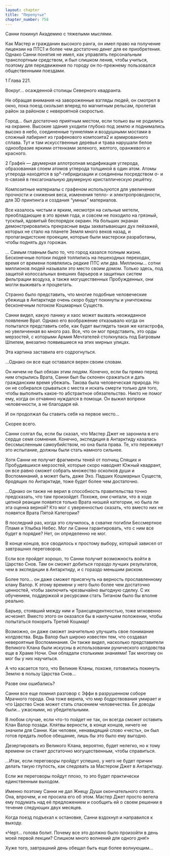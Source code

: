 ```yaml
---
layout: chapter
title: "Перепутье"
chapter_number: 758
---
```


Санни покинул Академию с тяжелыми мыслями.

Как Мастер и гражданин высокого ранга, он имел право на получение лицензии на ПТС1 и более чем достаточно денег для ее приобретения. Однако Санни понятия не имел, как управлять персональным транспортным средством, и был слишком ленив, чтобы учиться, поэтому для передвижения по городу он по-прежнему пользовался общественными поездами.

1 Глава 221.

Вокруг... осажденной столицы Северного квадранта.

Не обращая внимания на завороженные взгляды людей, он смотрел в окно, пока поезд скользил вперед по магнитным рельсам, пролетая район за районом с невероятной скоростью.

Город... был достаточно приятным местом, если только вы не родились на окраине. Высокие здания уходили глубоко под землю и поднимались высоко в небо, соединенные туннелями и воздушными мостами в сложный лабиринт из графенового композита2 и армированного сплава. Тут и там искусственные деревья и трава нарушали белое однообразие яркими оттенками зеленого, желтого, оранжевого и красного.

2 Графе́н — двумерная аллотропная модификация углерода, образованная слоем атомов углерода толщиной в один атом. Атомы углерода находятся в sp²-гибридизации и соединены посредством σ- и π-связей в гексагональную двумерную кристаллическую решётку.

Композитные материалы с графеном используются для увеличения прочности и снижения веса, изменения тепло- и электропроводности, для 3D принтинга и создания “умных” материалов.

Все казалось чистым и ярким, несмотря на сильные метели, преобладающие в это время года, и совсем не походило на грязный, тусклый, ядовитый беспорядок окраин. На больших экранах демонстрировались прекрасные виды захватывающих дух пейзажей, которых не стало на планете Земля много веков назад, и пропагандистские проекции, которые были мастерски разработаны, чтобы поднять дух горожан.

... Самым главным было то, что город казался полным жизни. Бесконечные потоки людей толпились на пешеходных переходах, время от времени появлялись редкие ПТС или два. Миллионы... сотни миллионов людей называли это место своим домом. Только здесь, под защитой колоссальных внешних барьеров и защитных систем фильтрации воздуха, а также могущественных Пробужденных, они могли выживать и процветать.

Странно было представить, что многие подобные человеческие убежища в Антарктиде очень скоро будут покинуты и уничтожены бесконечным потоком Кошмарных Существ.

Санни видел, какую панику и хаос может вызвать неожиданное появление Врат. Однако его воображение отказывало когда он попытался представить себе, как будет выглядеть такая же катастрофа, но увеличенная во много раз. Все, что он мог представить, это орды мерзостей, с которыми Армия Мечтателей столкнулась под Багровым Шпилем, внезапно появившиеся на этих мирных улицах.

Эта картина заставила его содрогнуться.

...Однако он все еще оставался верен своим словам.

Он ничем не был обязан этим людям. Конечно, если бы прямо перед ним открылись Врата, Санни был бы склонен сражаться и дать гражданским время убежать. Такова была человеческая природа. Но он не собирался срываться с места и искать смерти только для того, чтобы выполнить какое-то абстрактное обязательство. Никто не помог ему, когда он отчаянно нуждался в помощи. Он выжил вопреки человечности, а не благодаря ей.

И он продолжал бы ставить себя на первое место...

Скорее всего.

Санни солгал бы, если бы сказал, что Мастер Джет не заронила в его сердце семя сомнения. Конечно, экспедиция в Антарктиду казалась бессмысленным самоубийством, но она была права. Те, кто переживут это испытание, должны были стать намного сильнее.

Хотя Санни не получит фрагменты теней от полчищ Спящих и Пробудившихся мерзостей, которые скоро наводнят Южный квадрант, он все равно сможет собрать множество осколков души и Воспоминаний, а может быть, даже Эхо. Падших Кошмарных Существ, бродящих по Антарктиде, тоже будет более чем достаточно.

...Однако он также не верил в способность правительства точно предсказать, что там произойдет. Похоже, они считали, что в ходе цепной реакции появятся только Врата низшей категории, но была ли эта оценка верной? Кто мог с уверенностью сказать, что вместо них не появятся Врата Пятой Категории?

В последний раз, когда это случилось, в схватке погибли Бессмертное Пламя и Улыбка Небес. Мог ли Санни гарантировать, что с ним все будет в порядке? Нет, он определенно не мог.

В конце концов, все сводилось к простому выбору, который зависел от завтрашних переговоров.

Если все пройдет хорошо, то Санни получит возможность войти в Царство Снов. Там он сможет добиться гораздо лучших результатов, чем в экспедиции в Антарктиду, и с гораздо меньшим риском.

Более того... он даже сможет присягнуть на верность прославленному клану Валор. К этому времени у него было более чем достаточно ценностей, чтобы заключить чрезвычайно выгодную сделку. С их обучением, поддержкой и ресурсами стать Титаном было бы вполне реально.

Барьер, стоявший между ним и Трансцендентностью, тоже мгновенно исчезнет. Вместо этого он оказался бы в наилучшем положении, чтобы попытаться покорить Третий Кошмар!

Возможно, он даже сможет значительно улучшить свое понимание колдовства. Ведь Валор был широко известен тем, что создавал невероятные Воспоминания. Он также видел, насколько представители Великого Клана были искусны в использовании рунического колдовства еще в Храме Ночи. Они обладали столькими знаниями! Так многому он мог бы у них научиться.

А что касается того, что Великие Кланы, похоже, готовились покинуть Землю в пользу Царства Снов...

Разве они ошибались?

Санни все еще помнил разговор с Эффи в разрушенном соборе Мрачного города. Она тоже верила, что мир бодрствования умирает и что Царство Снов может стать спасением человечества. Ее доводы были... ужасными, но убедительными.

В любом случае, если что-то пойдет не так, он всегда сможет оставить Клан Валор позади. Клятвы верности, в конце концов, ничего не значили для Санни. Как человек, ненавидящий слово «честь», он был готов предать любое обещание, лишь бы это было ему выгодно.

Дезертировать из Великого Клана, вероятно, будет нелегко, но к тому времени он станет достаточно могущественным, чтобы справиться.

...Итак, если переговоры пройдут успешно, у него не будет причин делать такую глупость, как следовать за Мастером Джет в Антарктиду.

Если же переговоры пойдут плохо, то это будет практически единственным выходом.

Именно поэтому Санни не дал Жнецу Души окончательного ответа. Она, впрочем, и не просила его об этом. Мастер Джет просто велела ему подумать над её предложением и сообщить ей о своем решении в течение следующих двух месяцев.

Когда поезд подъехал к остановке, Санни вздохнул и направился к выходу.

«Черт... голова болит. Почему все это должно было произойти в день моей первой лекции? Слишком много волнений для одного дня!»

Хуже того, завтрашний день обещал быть еще более волнующим...